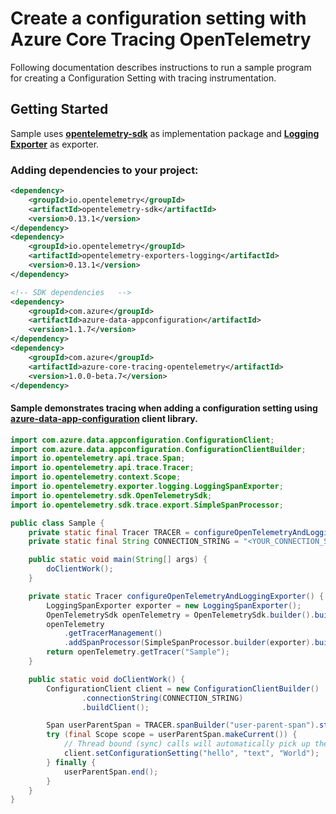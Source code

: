 # Create a configuration setting with Azure Core Tracing OpenTelemetry

Following documentation describes instructions to run a sample program for creating a Configuration Setting with tracing instrumentation.

## Getting Started
Sample uses **[opentelemetry-sdk][opentelemetry_sdk]** as implementation package and **[Logging Exporter][logging_exporter]** as exporter.
### Adding dependencies to your project:
```xml
<dependency>
    <groupId>io.opentelemetry</groupId>
    <artifactId>opentelemetry-sdk</artifactId>
    <version>0.13.1</version>
</dependency>
<dependency>
    <groupId>io.opentelemetry</groupId>
    <artifactId>opentelemetry-exporters-logging</artifactId>
    <version>0.13.1</version>
</dependency>
```

```xml
<!-- SDK dependencies   -->
<dependency>
    <groupId>com.azure</groupId>
    <artifactId>azure-data-appconfiguration</artifactId>
    <version>1.1.7</version>
</dependency>
<dependency>
    <groupId>com.azure</groupId>
    <artifactId>azure-core-tracing-opentelemetry</artifactId>
    <version>1.0.0-beta.7</version>
</dependency>
```

#### Sample demonstrates tracing when adding a configuration setting using [azure-data-app-configuration][azure_data_app_configuration] client library.
```java
import com.azure.data.appconfiguration.ConfigurationClient;
import com.azure.data.appconfiguration.ConfigurationClientBuilder;
import io.opentelemetry.api.trace.Span;
import io.opentelemetry.api.trace.Tracer;
import io.opentelemetry.context.Scope;
import io.opentelemetry.exporter.logging.LoggingSpanExporter;
import io.opentelemetry.sdk.OpenTelemetrySdk;
import io.opentelemetry.sdk.trace.export.SimpleSpanProcessor;

public class Sample {
    private static final Tracer TRACER = configureOpenTelemetryAndLoggingExporter();
    private static final String CONNECTION_STRING = "<YOUR_CONNECTION_STRING>";

    public static void main(String[] args) {
        doClientWork();
    }

    private static Tracer configureOpenTelemetryAndLoggingExporter() {
        LoggingSpanExporter exporter = new LoggingSpanExporter();
        OpenTelemetrySdk openTelemetry = OpenTelemetrySdk.builder().build();
        openTelemetry
            .getTracerManagement()
            .addSpanProcessor(SimpleSpanProcessor.builder(exporter).build());
        return openTelemetry.getTracer("Sample");
    }

    public static void doClientWork() {
        ConfigurationClient client = new ConfigurationClientBuilder()
                .connectionString(CONNECTION_STRING)
                .buildClient();

        Span userParentSpan = TRACER.spanBuilder("user-parent-span").startSpan();
        try (final Scope scope = userParentSpan.makeCurrent()) {
            // Thread bound (sync) calls will automatically pick up the parent span and you don't need to pass it explicitly.
            client.setConfigurationSetting("hello", "text", "World");
        } finally {
            userParentSpan.end();
        }
    }
}
```

<!-- Links -->
[azure_data_app_configuration]: https://mvnrepository.com/artifact/com.azure/azure-data-appconfiguration
[opentelemetry_sdk]: https://github.com/open-telemetry/opentelemetry-java/tree/master/sdk
[logging_exporter]: https://github.com/open-telemetry/opentelemetry-java/tree/master/exporters/logging
